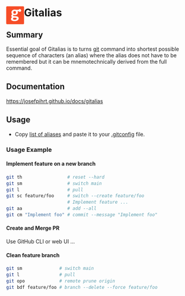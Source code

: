 # Gitalias <img align="left" width="48px" height="48px" src="images/gitalias-logo-small.png">

## Summary

Essential goal of Gitalias is to turns [git](https://git-scm.com/) command into shortest possible sequence of characters (an alias) where the alias does not have to be remembered but it can be mnemotechnically derived from the full command.

## Documentation

https://josefpihrt.github.io/docs/gitalias

## Usage

- Copy [list of aliases](https://raw.githubusercontent.com/JosefPihrt/gitalias/main/alias.gitconfig) and paste it to your [.gitconfig](https://git-scm.com/docs/git-config) file.

### Usage Example

#### Implement feature on a new branch
```sh
git th                 # reset --hard
git sm                 # switch main
git l                  # pull
git sc feature/foo     # switch --create feature/foo
                       # Implement feature ...
git aa                 # add --all
git cm "Implement foo" # commit --message "Implement foo"
```

#### Create and Merge PR

Use GitHub CLI or web UI ...

#### Clean feature branch
```sh
git sm              # switch main
git l               # pull
git opo             # remote prune origin
git bdf feature/foo # branch --delete --force feature/foo
```
